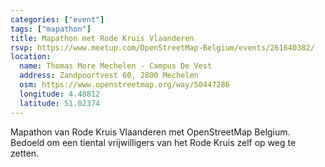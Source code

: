 ```yaml
---
categories: ["event"]
tags: ["mapathon"]
title: Mapathon met Rode Kruis Vlaanderen
rsvp: https://www.meetup.com/OpenStreetMap-Belgium/events/261640382/
location:
  name: Thomas More Mechelen - Campus De Vest
  address: Zandpoortvest 60, 2800 Mechelen
  osm: https://www.openstreetmap.org/way/50447286
  longitude: 4.48812
  latitude: 51.02374
---
```


Mapathon van Rode Kruis Vlaanderen met OpenStreetMap Belgium. Bedoeld om een tiental vrijwilligers van het Rode Kruis zelf op weg te zetten.
